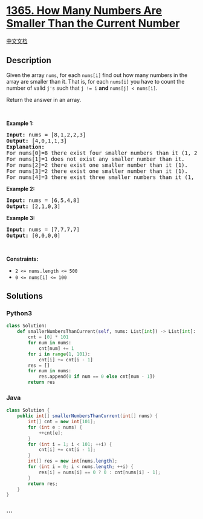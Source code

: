# [1365. How Many Numbers Are Smaller Than the Current Number](https://leetcode.com/problems/how-many-numbers-are-smaller-than-the-current-number)

[中文文档](/solution/1300-1399/1365.How%20Many%20Numbers%20Are%20Smaller%20Than%20the%20Current%20Number/README.md)

## Description

<p>Given the array <code>nums</code>, for each <code>nums[i]</code> find out how many numbers in the array are smaller than it. That is, for each <code>nums[i]</code> you have to count the number of valid <code>j&#39;s</code>&nbsp;such that&nbsp;<code>j != i</code> <strong>and</strong> <code>nums[j] &lt; nums[i]</code>.</p>

<p>Return the answer in an array.</p>

<p>&nbsp;</p>
<p><strong class="example">Example 1:</strong></p>

<pre>
<strong>Input:</strong> nums = [8,1,2,2,3]
<strong>Output:</strong> [4,0,1,1,3]
<strong>Explanation:</strong> 
For nums[0]=8 there exist four smaller numbers than it (1, 2, 2 and 3). 
For nums[1]=1 does not exist any smaller number than it.
For nums[2]=2 there exist one smaller number than it (1). 
For nums[3]=2 there exist one smaller number than it (1). 
For nums[4]=3 there exist three smaller numbers than it (1, 2 and 2).
</pre>

<p><strong class="example">Example 2:</strong></p>

<pre>
<strong>Input:</strong> nums = [6,5,4,8]
<strong>Output:</strong> [2,1,0,3]
</pre>

<p><strong class="example">Example 3:</strong></p>

<pre>
<strong>Input:</strong> nums = [7,7,7,7]
<strong>Output:</strong> [0,0,0,0]
</pre>

<p>&nbsp;</p>
<p><strong>Constraints:</strong></p>

<ul>
	<li><code>2 &lt;= nums.length &lt;= 500</code></li>
	<li><code>0 &lt;= nums[i] &lt;= 100</code></li>
</ul>

## Solutions

<!-- tabs:start -->

### **Python3**

```python
class Solution:
    def smallerNumbersThanCurrent(self, nums: List[int]) -> List[int]:
        cnt = [0] * 101
        for num in nums:
            cnt[num] += 1
        for i in range(1, 101):
            cnt[i] += cnt[i - 1]
        res = []
        for num in nums:
            res.append(0 if num == 0 else cnt[num - 1])
        return res
```

### **Java**

```java
class Solution {
    public int[] smallerNumbersThanCurrent(int[] nums) {
        int[] cnt = new int[101];
        for (int e : nums) {
            ++cnt[e];
        }
        for (int i = 1; i < 101; ++i) {
            cnt[i] += cnt[i - 1];
        }
        int[] res = new int[nums.length];
        for (int i = 0; i < nums.length; ++i) {
            res[i] = nums[i] == 0 ? 0 : cnt[nums[i] - 1];
        }
        return res;
    }
}
```

### **...**

```

```

<!-- tabs:end -->
